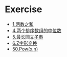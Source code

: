 # Exercise

- [1.两数之和](1.两数之和.md)
- [4.两个排序数组的中位数](4.两个排序数组的中位数.md)
- [5.最长回文子串](5.%20最长回文子串(待解析).md)
- [6.Z字形变换](6.%20Z字形变换(待解析).md)
- [50.Pow(x,n)](50.Pow(x,n).md)